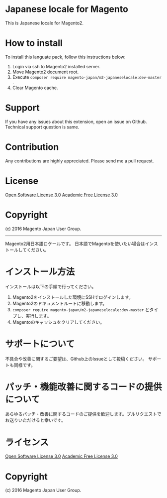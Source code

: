 Japanese locale for Magento
================
This is Japanese locale for Magento2.  

# How to install

To install this languate pack, follow this instructions below:

1. Login via ssh to Magento2 installed server.
2. Move Magento2 document root.
3. Execute `composer require magento-japan/m2-japaneselocale:dev-master` .
4. Clear Magento cache.


# Support

If you have any issues about this extension, open an issue on Github.
Technical support question is same. 

# Contribution

Any contributions are highly appreciated. Please send me a pull request.

# License

[Open Software License 3.0](http://opensource.org/licenses/osl-3.0.php)
[Academic Free License 3.0](http://opensource.org/licenses/afl-3.0.php)

# Copyright

(c) 2016 Magento Japan User Group.

***

Magento2用日本語ロケールです。
日本語でMagentoを使いたい場合はインストールしてください。

# インストール方法

インストールは以下の手順で行ってください。

1. Magento2をインストールした環境にSSHでログインします。
2. Magento2のドキュメントルートに移動します。
3. `composer require magento-japan/m2-japaneselocale:dev-master` とタイプし、実行します。
4. Magentoのキャッシュをクリアしてください。


# サポートについて

不具合や改善に関するご要望は、Github上のIssueとして投稿ください。
サポートも同様です。

# パッチ・機能改善に関するコードの提供について

あらゆるパッチ・改善に関するコードのご提供を歓迎します。プルリクエストでお送りいただけると幸いです。

# ライセンス

[Open Software License 3.0](http://opensource.org/licenses/osl-3.0.php)
[Academic Free License 3.0](http://opensource.org/licenses/afl-3.0.php)

# Copyright

(c) 2016 Magento Japan User Group.
